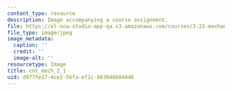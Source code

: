 ```yaml
---
content_type: resource
description: Image accompanying a course assignment.
file: https://ol-ocw-studio-app-qa.s3.amazonaws.com/courses/3-22-mechanical-behavior-of-materials-spring-2008/d977fe174ce25bfaef1cb63846b04446_cnt_mech_2_1.jpg
file_type: image/jpeg
image_metadata:
  caption: ''
  credit: ''
  image-alt: ''
resourcetype: Image
title: cnt_mech_2_1
uid: d977fe17-4ce2-5bfa-ef1c-b63846b04446
---
```

